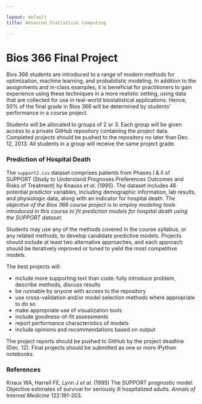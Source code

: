```yaml
---

layout: default
title: Advanced Statistical Computing

---
```


# Bios 366 Final Project

Bios 366 students are introduced to a range of modern methods for optimization, machine learning, and probabilistic modeling. In addition to the assignments and in-class examples, it is beneficial for practitioners to gain experience using these techniques in a more realistic setting, using data that are collected for use in real-world biostatistical applications. Hence, 50% of the final grade in Bios 366 will be determined by students' performance in a course project.

Students will be allocated to groups of 2 or 3. Each group will be given access to a private GitHub repository containing the project data. Completed projects should be pushed to the repository no later than Dec. 12, 2013. All students in a group will receive the same project grade.

### Prediction of Hospital Death

The `support2.csv` dataset comprises patients from Phases I & II of SUPPORT (Study to Understand Prognoses Preferences Outcomes and Risks of Treatment) by Knauss *et al*. (1995). The dataset includes 46 potential predictor variables, including demographic information, lab results, and physiologic data, along with an indicator for hospital death. *The objective of the Bios 366 course project is to employ modeling tools introduced in this course to fit prediction models for hospital death using the SUPPORT dataset.*

Students may use any of the methods covered in the course syllabus, or any related methods, to develop candidate predictive models. Projects should include at least two alternative approaches, and each approach should be iteratively improved or tuned to yield the most competitive models.

The best projects will:

* include more supporting text than code: fully introduce problem, describe methods, discuss results
* be runnable by anyone with access to the repository
* use cross-validation and/or model selection methods where appropriate to do so
* make appropriate use of visualization tools
* include goodness-of-fit assessments
* report performance characteristics of models
* include opinions and recommendations based on output

The project reports should be pushed to GitHub by the project deadline (Dec. 12). Final projects should be submitted as one or more iPython notebooks.

### References

Knaus WA, Harrell FE, Lynn J *et al.* (1995) The SUPPORT prognostic model: Objective estimates of survival for seriously ill hospitalized adults. *Annals of Internal Medicine* 122:191-203.
